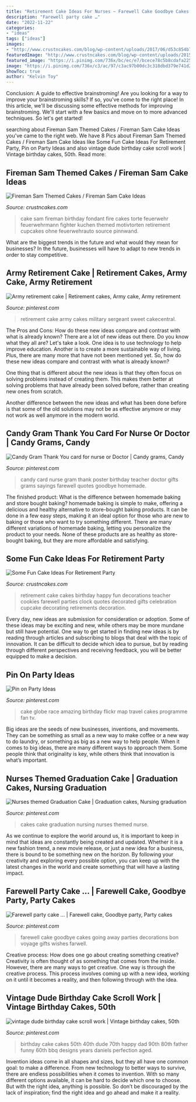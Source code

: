 ```yaml
---
title: "Retirement Cake Ideas For Nurses ~ Farewell Cake Goodbye Cakes Going Away Parties Decorations Bon Voyage Gifts Wishes Farwell"
description: "Farewell party cake …"
date: "2022-11-22"
categories:
- "ideas"
tags: ["ideas"]
images:
- "http://www.crustncakes.com/blog/wp-content/uploads/2017/06/d53c854b72dbd452976f55ef2128a43a.jpg"
featuredImage: "http://www.crustncakes.com/blog/wp-content/uploads/2015/11/862b14a17af3b3427a2d0ff6789bae47.jpg"
featured_image: "https://i.pinimg.com/736x/bc/ec/e7/bcece78c5b8cdafa225894555abb2602.jpg"
image: "https://i.pinimg.com/736x/c3/ac/97/c3ac97b00dc3c318dbd379e741d24130.jpg"
ShowToc: true
author: "Kelvin Toy"
---
```



Conclusion: A guide to effective brainstroming!
Are you looking for a way to improve your brainstroming skills? If so, you've come to the right place! In this article, we'll be discussing some effective methods for improving brainstroming. We'll start with a few basics and move on to more advanced techniques. So let's get started!

	

		
searching about Fireman Sam Themed Cakes / Fireman Sam Cake Ideas you've came to the right web. We have 8 Pics about Fireman Sam Themed Cakes / Fireman Sam Cake Ideas like Some Fun Cake Ideas For Retirement Party, Pin on Party Ideas and also vintage dude birthday cake scroll work | Vintage birthday cakes, 50th. Read more:
		
    
## Fireman Sam Themed Cakes / Fireman Sam Cake Ideas

<img loading=lazy src="http://www.crustncakes.com/blog/wp-content/uploads/2015/11/862b14a17af3b3427a2d0ff6789bae47.jpg" onerror="this.onerror=null;this.src='https://tse1.mm.bing.net/th?id=OIP.ELXspEJ9FbLpeEIIKiG14gHaJ3&amp;pid=15.1';" alt="Fireman Sam Themed Cakes / Fireman Sam Cake Ideas">

_Source: crustncakes.com_

>cake sam fireman birthday fondant fire cakes torte feuerwehr feuerwehrmann fighter kuchen themed motivtorten retirement cupcakes ohne feuerwehrauto source pinnwand. 

	

What are the biggest trends in the future and what would they mean for businesses?
In the future, businesses will have to adapt to new trends in order to stay competitive.

    
## Army Retirement Cake | Retirement Cakes, Army Cake, Army Retirement

<img loading=lazy src="https://i.pinimg.com/736x/ca/11/6f/ca116f86a239a304c4db0154e1eeccf1--retirement-cakes-army.jpg" onerror="this.onerror=null;this.src='https://tse4.mm.bing.net/th?id=OIP.0nHcFNG_rOoiP6UPt1wpSgHaJ4&amp;pid=15.1';" alt="Army retirement cake | Retirement cakes, Army cake, Army retirement">

_Source: pinterest.com_

>retirement cake army cakes military sergeant sweet cakecentral. 

	

The Pros and Cons: How do these new ideas compare and contrast with what is already known?
There are a lot of new ideas out there. Do you know what they all are? Let's take a look. 
One idea is to use technology to help improve education. Another is to create a more sustainable way of living. Plus, there are many more that have not been mentioned yet. So, how do these new ideas compare and contrast with what is already known?

One thing that is different about the new ideas is that they often focus on solving problems instead of creating them. This makes them better at solving problems that have already been solved before, rather than creating new ones from scratch. 

Another difference between the new ideas and what has been done before is that some of the old solutions may not be as effective anymore or may not work as well anymore in the modern world.

    
## Candy Gram Thank You Card For Nurse Or Doctor | Candy Grams, Candy

<img loading=lazy src="https://i.pinimg.com/736x/bc/ec/e7/bcece78c5b8cdafa225894555abb2602.jpg" onerror="this.onerror=null;this.src='https://tse2.mm.bing.net/th?id=OIP.VU5VEq_XyBOyPNiPDDDJRwHaJ3&amp;pid=15.1';" alt="Candy Gram Thank You card for nurse or Doctor | Candy grams, Candy">

_Source: pinterest.com_

>candy card nurse gram thank poster birthday teacher doctor gifts grams sayings farewell quotes goodbye homemade. 

	

The finished product: What is the difference between homemade baking and store bought baking?
homemade baking is simple to make, offering a delicious and healthy alternative to store-bought baking products. It can be done in a few easy steps, making it an ideal option for those who are new to baking or those who want to try something different. There are many different variations of homemade baking, letting you personalize the product to your needs. None of these products are as healthy as store-bought baking, but they are more affordable and satisfying.

    
## Some Fun Cake Ideas For Retirement Party

<img loading=lazy src="http://www.crustncakes.com/blog/wp-content/uploads/2017/06/d53c854b72dbd452976f55ef2128a43a.jpg" onerror="this.onerror=null;this.src='https://tse1.mm.bing.net/th?id=OIP.-fMypAlXjxkYldbe5N0rvQHaHa&amp;pid=15.1';" alt="Some Fun Cake Ideas For Retirement Party">

_Source: crustncakes.com_

>retirement cake cakes birthday happy fun decorations teacher cookies farewell parties clock quotes decorated gifts celebration cupcake decorating retirements decoration. 

	

Every day, new ideas are submission for consideration or adoption. Some of these ideas may be exciting and new, while others may be more mundane but still have potential. One way to get started in finding new ideas is by reading through articles and subscribing to blogs that deal with the topic of innovation. It can be difficult to decide which idea to pursue, but by reading through different perspectives and receiving feedback, you will be better equipped to make a decision.

    
## Pin On Party Ideas

<img loading=lazy src="https://i.pinimg.com/736x/79/06/57/79065757bc9cdd0bfe6edb32d11760c9--globe-cake-world-cake-globe.jpg" onerror="this.onerror=null;this.src='https://tse1.mm.bing.net/th?id=OIP.NZFhsQ2srNOY4p2Y93IY0QHaKg&amp;pid=15.1';" alt="Pin on Party Ideas">

_Source: pinterest.com_

>cake globe race amazing birthday flickr map travel cakes programme fan tv. 

	

Big ideas are the seeds of new businesses, inventions, and movements. They can be something as small as a new way to make coffee or a new way to do laundry, or something as big as a new way to help people. When it comes to big ideas, there are many different ways to approach them. Some people think that originality is key, while others think that innovation is what’s important.

    
## Nurses Themed Graduation Cake | Graduation Cakes, Nursing Graduation

<img loading=lazy src="https://i.pinimg.com/736x/2d/24/78/2d24787e0a8cedc54dfe07afbbaed776.jpg" onerror="this.onerror=null;this.src='https://tse2.mm.bing.net/th?id=OIP._ITJTo1n5BJJCFZgkbr4gAHaGN&amp;pid=15.1';" alt="Nurses themed Graduation Cake | Graduation cakes, Nursing graduation">

_Source: pinterest.com_

>cakes cake graduation nursing nurses themed nurse. 

	

As we continue to explore the world around us, it is important to keep in mind that ideas are constantly being created and updated. Whether it is a new fashion trend, a new movie release, or just a new idea for a business, there is bound to be something new on the horizon. By following your creativity and exploring every possible option, you can keep up with the latest changes in the world and create something that will have a lasting impact.

    
## Farewell Party Cake … | Farewell Cake, Goodbye Party, Party Cakes

<img loading=lazy src="https://i.pinimg.com/736x/c3/ac/97/c3ac97b00dc3c318dbd379e741d24130.jpg" onerror="this.onerror=null;this.src='https://tse2.mm.bing.net/th?id=OIP.dPZANrQIwr0jWbT13dcKxQHaJ3&amp;pid=15.1';" alt="Farewell party cake … | Farewell cake, Goodbye party, Party cakes">

_Source: pinterest.com_

>farewell cake goodbye cakes going away parties decorations bon voyage gifts wishes farwell. 

	

Creative process: How does one go about creating something creative?
Creativity is often thought of as something that comes from the inside. However, there are many ways to get creative. One way is through the creative process. This process involves coming up with a new idea, working on it until it becomes a reality, and then following through with the idea.

    
## Vintage Dude Birthday Cake Scroll Work | Vintage Birthday Cakes, 50th

<img loading=lazy src="https://i.pinimg.com/736x/30/b0/d4/30b0d4a83c9da7681713f2bbdbf29914--th-birthday-birthday-cakes.jpg" onerror="this.onerror=null;this.src='https://tse3.mm.bing.net/th?id=OIP.ZjEZiUCsxg2QxUTSbhE6fgHaJ3&amp;pid=15.1';" alt="vintage dude birthday cake scroll work | Vintage birthday cakes, 50th">

_Source: pinterest.com_

>birthday cake cakes 50th 40th dude 70th happy dad 90th 80th father funny 60th bbq designs years daniels perfection aged. 

	

Invention ideas come in all shapes and sizes, but they all have one common goal: to make a difference. From new technology to better ways to survive, there are endless possibilities when it comes to invention. With so many different options available, it can be hard to decide which one to choose. But with the right idea, anything is possible. So don’t be discouraged by the lack of inspiration; find the right idea and go ahead and make it a reality.

